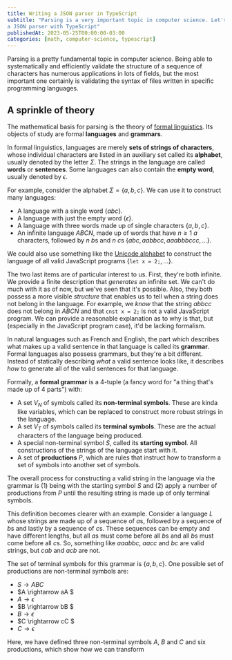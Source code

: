 ```yaml
---
title: Writing a JSON parser in TypeScript
subtitle: "Parsing is a very important topic in computer science. Let's learn more about it by writing 
a JSON parser with TypeScript"
publishedAt: 2023-05-25T00:00:00-03:00
categories: [math, computer-science, typescript]
---
```


Parsing is a pretty fundamental topic in computer science. Being able to systematically and efficiently
validate the structure of a sequence of characters has numerous applications in lots of fields,
but the most important one certainly is validating the syntax of files written in specific programming languages.

## A sprinkle of theory

The mathematical basis for parsing is the theory of
[formal linguistics](https://en.wikipedia.org/wiki/Formal_language).
Its objects of study are formal **languages** and **grammars**.

In formal linguistics, languages are merely **sets of strings of characters**, whose individual characters
are listed in an auxiliary set called its **alphabet**, usually denoted by the letter $\Sigma$. The strings
in the language are called **words** or **sentences**. Some languages can also contain the
**empty word**, usually denoted by $\epsilon$.

For example, consider the alphabet $\Sigma = \{a,b,c\}$. We can use it to construct many languages:

- A language with a single word $\{abc\}$.
- A language with just the empty word $\{\epsilon\}$.
- A language with three words made up of single characters $\{a,b,c\}$.
- An infinite language $ABCN$, made up of words that have $n \geq 1$ $a$ characters, followed by $n$ $b$s
  and $n$ $c$s $\{abc,aabbcc, aaabbbccc, \dots \}$.

We could also use something like the [Unicode alphabet](https://en.wikipedia.org/wiki/List_of_Unicode_characters)
to construct the language of all valid JavaScript programs $\{\texttt{let x = 2;}, \dots\}$.

The two last items are of particular interest to us. First, they're both infinite. We provide a
finite description that _generates_ an infinite set. We can't do much with it as of now, but we've
seen that it's possible. Also, they both possess a more visible _structure_
that enables us to tell when a string
does not belong in the language. For example, we _know_ that the string $abbcc$ does not belong in $ABCN$ and
that $\texttt{cnst x = 2;}$ is not a valid JavaScript program. We can provide a reasonable explanation
as to why is that, but (especially in the JavaScript program case), it'd be lacking formalism.

In natural languages such as French and English,
the part which describes what makes up a valid sentence in that language is called its **grammar**.
Formal languages also possess grammars, but they're a bit different. Instead of statically describing
_what_ a valid sentence looks like, it describes _how_ to generate all of the valid sentences for that
language.

Formally, a **formal grammar** is a 4-tuple (a fancy word for "a thing that's made up of 4 parts") with:

- A set $V_N$ of symbols called its **non-terminal symbols**. These are kinda like variables, which
  can be replaced to construct more robust strings in the language.
- A set $V_T$ of symbols called its **terminal symbols**. These are the actual characters of the
  language being produced.
- A special non-terminal symbol $S$, called its **starting symbol**. All constructions of the
  strings of the language start with it.
- A set of **productions** $P$, which are rules that instruct how to transform a set of symbols
  into another set of symbols.

The overall process for constructing a valid string in the language via the grammar is (1)
being with the starting symbol $S$ and (2) apply a number of productions from $P$ until the
resulting string is made up of only terminal symbols.

This definition becomes clearer with an example. Consider a language $L$ whose strings
are made up of a sequence of $a$s, followed by a sequence of $b$s and lastly by a sequence of $c$s.
These sequences can be empty and have different lengths, but all $a$s
must come before all $b$s and all $b$s must come before all $c$s. So, something like
$aaabbc$, $aacc$ and $bc$ are valid strings, but $cab$ and $acb$ are not.

The set of terminal symbols for this grammar is $\{a,b,c\}$. One possible set of productions
are non-terminal symbols are:

- $S \rightarrow ABC$
- $A \rightarrow aA $
- $A \rightarrow \epsilon$
- $B \rightarrow bB $
- $B \rightarrow \epsilon$
- $C \rightarrow cC $
- $C \rightarrow  \epsilon$

Here, we have defined three non-terminal symbols $A$, $B$ and $C$ and six productions, which
show how we can transform
